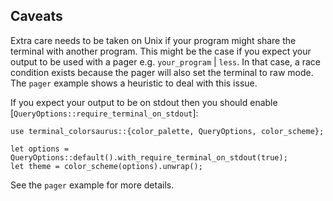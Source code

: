 ## Caveats

Extra care needs to be taken on Unix if your program might share
the terminal with another program. This might be the case
if you expect your output to be used with a pager e.g. `your_program` | `less`.
In that case, a race condition exists because the pager will also set the terminal to raw mode.
The `pager` example shows a heuristic to deal with this issue.

If you expect your output to be on stdout then you should enable [`QueryOptions::require_terminal_on_stdout`]:

```rust,no_run
use terminal_colorsaurus::{color_palette, QueryOptions, color_scheme};

let options = QueryOptions::default().with_require_terminal_on_stdout(true);
let theme = color_scheme(options).unwrap();
```

See the `pager` example for more details.
